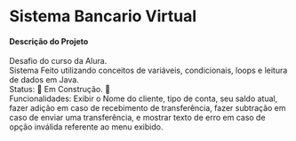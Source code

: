 # Sistema Bancario Virtual
<h4>Descrição do Projeto</h4>
Desafio do curso da Alura. 
<br>
Sistema Feito utilizando conceitos de variáveis, condicionais, loops e leitura de dados em Java.
<br>
Status: 🚧 Em Construção. 🚧
<br>
Funcionalidades: Exibir o Nome do cliente, tipo de conta, seu saldo atual, fazer adição em caso de recebimento de transferência, fazer subtração em caso de enviar uma transferência, e mostrar texto de erro em caso de opção inválida referente ao menu exibido.
